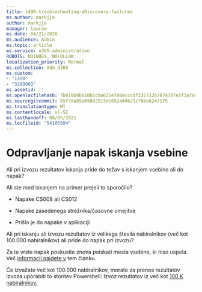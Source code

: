 ```yaml
---
title: 1490-troubleshooting-eDiscovery-failures
ms.author: markjjo
author: markjjo
manager: lauraw
ms.date: 04/21/2020
ms.audience: Admin
ms.topic: article
ms.service: o365-administration
ROBOTS: NOINDEX, NOFOLLOW
localization_priority: Normal
ms.collection: Adm_O365
ms.custom:
- "1490"
- "3200003"
ms.assetid: ''
ms.openlocfilehash: 7b819b9bb18b5c0a635e708eccc0f23271267874707e5f3a7d41b633a05f2822
ms.sourcegitcommit: b5f7da89a650d2915dc652449623c78be6247175
ms.translationtype: MT
ms.contentlocale: sl-SI
ms.lasthandoff: 08/05/2021
ms.locfileid: "54105584"
---
```

# <a name="troubleshoot-content-search-errors"></a>Odpravljanje napak iskanja vsebine

Ali pri izvozu rezultatov iskanja pride do težav s iskanjem vsebine ali do napak?

Ali ste med iskanjem na primer prejeli to sporočilo?

- Napake CS008 ali CS012

- Napake zasedenega strežnika/časovne omejitve

- Prišlo je do napake v aplikaciji

Ali pri iskanju ali izvozu rezultatov iz velikega števila nabiralnikov (več kot 100.000 nabiralnikov) ali pride do napak pri izvozu?

Za te vrste napak poskusite znova poiskati mesta vsebine, ki niso uspela. Več  [informacij najdete v](https://docs.microsoft.com/microsoft-365/compliance/retry-failed-content-search) tem članku.

Če izvažate več kot 100.000 nabiralnikov, morate za prenos rezultatov izvoza uporabiti to storitev Powershell: Izvoz rezultatov iz več kot [100 K nabiralnikov.](https://docs.microsoft.com/microsoft-365/compliance/export-search-results?view=o365-worldwide%23exporting-results-from-more-than-100000-mailboxes)
